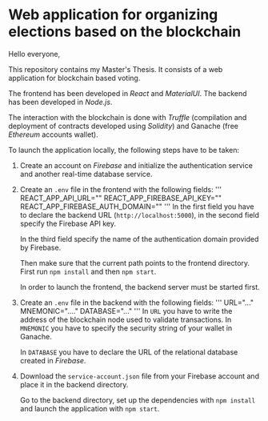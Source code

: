 # Web application for organizing elections based on the blockchain

Hello everyone,

This repository contains my Master's Thesis. It consists of a web application for blockchain based voting.

The frontend has been developed in _React_ and _MaterialUI_. The backend has been developed in _Node.js_.

The interaction with the blockchain is done with _Truffle_ (compilation and deployment of contracts developed using _Solidity_) and Ganache (free _Ethereum_ accounts wallet).

To launch the application locally, the following steps have to be taken:

1. Create an account on _Firebase_ and initialize the authentication service and another real-time database service.

2. Create an `.env` file in the frontend with the following fields:
   '''
   REACT_APP_API_URL=""
   REACT_APP_FIREBASE_API_KEY=""
   REACT_APP_FIREBASE_AUTH_DOMAIN=""
   '''
   In the first field you have to declare the backend URL (`http://localhost:5000`), in the second field specify the Firebase API key.

   In the third field specify the name of the authentication domain provided by Firebase.

   Then make sure that the current path points to the frontend directory. First run `npm install` and then `npm start`.

   In order to launch the frontend, the backend server must be started first.

3. Create an `.env` file in the backend with the following fields:
   '''
   URL="..."
   MNEMONIC="...."
   DATABASE="..."
   '''
   In `URL` you have to write the address of the blockchain node used to validate transactions. In `MNEMONIC` you have to specify the security string of your wallet in Ganache.

   In `DATABASE` you have to declare the URL of the relational database created in _Firebase_.

4. Download the `service-account.json` file from your Firebase account and place it in the backend directory.

   Go to the backend directory, set up the dependencies with `npm install` and launch the application with `npm start`.
